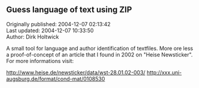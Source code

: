 ## Guess language of text using ZIP  
Originally published: 2004-12-07 02:13:42  
Last updated: 2004-12-07 10:33:50  
Author: Dirk Holtwick  
  
A small tool for language and author identification of textfiles. More ore less a proof-of-concept of an article that I found in 2002 on "Heise Newsticker". For more informations visit:


http://www.heise.de/newsticker/data/wst-28.01.02-003/
http://xxx.uni-augsburg.de/format/cond-mat/0108530
